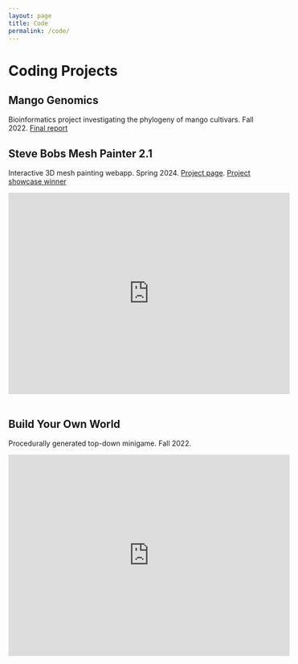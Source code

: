 ```yaml
---
layout: page
title: Code
permalink: /code/
--- 
```


# Coding Projects

## Mango Genomics
Bioinformatics project investigating the phylogeny of mango cultivars. Fall 2022.
<a href="../projects/mango.pdf"> Final report</a>
<br>

## Steve Bobs Mesh Painter 2.1
Interactive 3D mesh painting webapp. Spring 2024.
<a href="https://beckyfeng08.github.io/subpages/cs184/finalproject/finalprojectpage.html">Project page</a>. <a href="https://cs184.eecs.berkeley.edu/sp24/docs/final_showcase">Project showcase winner</a>

<div class="video-container">
    <iframe width="560" height="400" 
        src="https://www.youtube.com/embed/pad4RtW4Piw?si=qE1C3sgnqUbCqfwR" title="YouTube video player" frameborder="0" allow="accelerometer; autoplay; clipboard-write; encrypted-media; gyroscope; picture-in-picture; web-share" referrerpolicy="strict-origin-when-cross-origin" allowfullscreen>
    </iframe>
</div>
<br>

## Build Your Own World
Procedurally generated top-down minigame. Fall 2022.
<div class="video-container">
    <iframe width="560" height="400"
        src="https://www.youtube.com/embed/sKhLawPKYhY?si=3khwHJuHgIKOzvnn" title="YouTube video player" frameborder="0" allow="accelerometer; autoplay; clipboard-write; encrypted-media; gyroscope; picture-in-picture; web-share" referrerpolicy="strict-origin-when-cross-origin" allowfullscreen>
    </iframe>
</div>